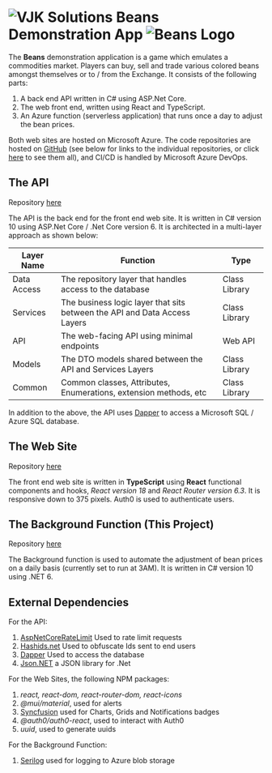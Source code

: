 # ![VJK Solutions](https://vjk.solutions/images/logo-64.png) Beans Demonstration App ![Beans Logo](https://vjk.solutions/images/beanslogo-64.png)

The **Beans** demonstration application is a game which emulates
a commodities market. Players can buy, sell and trade various
colored beans amongst themselves or to / from the Exchange. It consists
of the following parts:

1. A back end API written in C# using ASP.Net Core.
2. The web front end, written using React and TypeScript.
3. An Azure function (serverless application) that runs once a day to adjust the bean prices.

Both web sites are hosted on Microsoft Azure. The code repositories are hosted on [GitHub](https://github.com) (see below for links to the individual repositories, or click [here](https://github.com/vjkrammes) to see them all), and CI/CD is handled by Microsoft Azure DevOps.

## The API

Repository [here](https://github.com/vjkrammes/Beans)

The API is the back end for the front end web site. It is written in C# version 10 using ASP.Net Core / .Net Core version 6. It is architected in a multi-layer approach as shown below:

|Layer Name|Function|Type|
|----------|--------|----|
|Data Access|The repository layer that handles access to the database|Class Library|
|Services|The business logic layer that sits between the API and Data Access Layers|Class Library|
|API|The web-facing API using minimal endpoints|Web API|
|Models|The DTO models shared between the API and Services Layers|Class Library|
|Common|Common classes, Attributes, Enumerations, extension methods, etc|Class Library|

In addition to the above, the API uses [Dapper](https://github.com/DapperLib/Dapper) to access a Microsoft SQL / Azure SQL database.

## The Web Site

Repository [here](https://github.com/vjkrammes/beans.ui)

The front end web site is written in **TypeScript** using **React** functional components and hooks, *React version 18* and *React Router version 6.3*. It is responsive down to 375 pixels. Auth0 is used to
authenticate users.

## The Background Function (This Project)

Repository [here](https://github.com/vjkrammes/Beans.Background)

The Background function is used to automate the adjustment of bean
prices on a daily basis (currently set to run at 3AM). It is written
in C# version 10 using .NET 6.

## External Dependencies

For the API:

1. [AspNetCoreRateLimit](https://github.com/stefanprodan/AspNetCoreRateLimit) Used to rate limit requests
2. [Hashids.net](https://hashids.org/net/) Used to obfuscate Ids sent to end users
3. [Dapper](https://github.com/DapperLib/Dapper) Used to access the database
4. [Json.NET](https://www.json.org/json-en.html) a JSON library for .Net

For the Web Sites, the following NPM packages:

1. *react, react-dom, react-router-dom, react-icons*
2. *@mui/material*, used for alerts
3.  [Syncfusion](https://syncfusion.com) used for Charts, Grids and Notifications badges
4. *@auth0/auth0-react*, used to interact with Auth0
5. *uuid*, used to generate uuids

For the Background Function:

1. [Serilog](https://serilog.net/) used for logging to Azure blob storage

